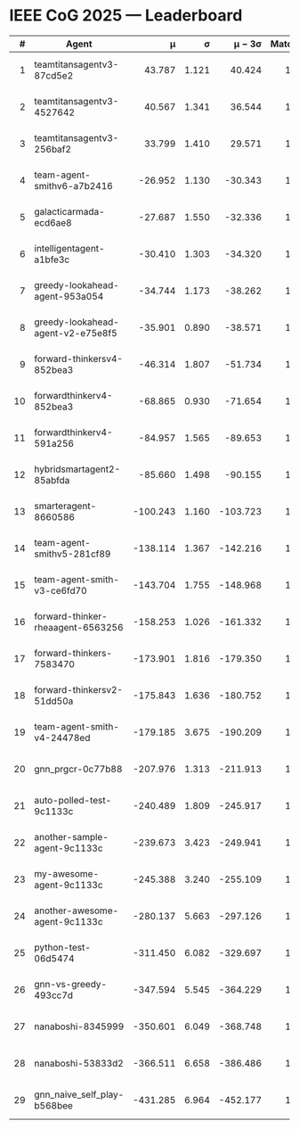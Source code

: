 # IEEE CoG 2025 — Leaderboard

| # | Agent | μ | σ | μ − 3σ | Matches | Updated |
|---:|---|---:|---:|---:|---:|---|
| 1 | teamtitansagentv3-87cd5e2 | 43.787 | 1.121 | 40.424 | 1472 | 2025-08-17 23:31 |
| 2 | teamtitansagentv3-4527642 | 40.567 | 1.341 | 36.544 | 1580 | 2025-08-17 23:31 |
| 3 | teamtitansagentv3-256baf2 | 33.799 | 1.410 | 29.571 | 1592 | 2025-08-17 23:31 |
| 4 | team-agent-smithv6-a7b2416 | -26.952 | 1.130 | -30.343 | 1320 | 2025-08-17 23:31 |
| 5 | galacticarmada-ecd6ae8 | -27.687 | 1.550 | -32.336 | 1660 | 2025-08-17 23:31 |
| 6 | intelligentagent-a1bfe3c | -30.410 | 1.303 | -34.320 | 1243 | 2025-08-17 23:31 |
| 7 | greedy-lookahead-agent-953a054 | -34.744 | 1.173 | -38.262 | 1420 | 2025-08-17 23:31 |
| 8 | greedy-lookahead-agent-v2-e75e8f5 | -35.901 | 0.890 | -38.571 | 1780 | 2025-08-17 23:31 |
| 9 | forward-thinkersv4-852bea3 | -46.314 | 1.807 | -51.734 | 1124 | 2025-08-17 23:31 |
| 10 | forwardthinkerv4-852bea3 | -68.865 | 0.930 | -71.654 | 1127 | 2025-08-17 23:31 |
| 11 | forwardthinkerv4-591a256 | -84.957 | 1.565 | -89.653 | 1390 | 2025-08-17 23:31 |
| 12 | hybridsmartagent2-85abfda | -85.660 | 1.498 | -90.155 | 1488 | 2025-08-17 23:31 |
| 13 | smarteragent-8660586 | -100.243 | 1.160 | -103.723 | 1306 | 2025-08-17 23:31 |
| 14 | team-agent-smithv5-281cf89 | -138.114 | 1.367 | -142.216 | 1520 | 2025-08-17 23:31 |
| 15 | team-agent-smith-v3-ce6fd70 | -143.704 | 1.755 | -148.968 | 1660 | 2025-08-17 23:31 |
| 16 | forward-thinker-rheaagent-6563256 | -158.253 | 1.026 | -161.332 | 1396 | 2025-08-17 23:31 |
| 17 | forward-thinkers-7583470 | -173.901 | 1.816 | -179.350 | 1160 | 2025-08-17 23:31 |
| 18 | forward-thinkersv2-51dd50a | -175.843 | 1.636 | -180.752 | 1416 | 2025-08-17 23:31 |
| 19 | team-agent-smith-v4-24478ed | -179.185 | 3.675 | -190.209 | 1460 | 2025-08-17 23:31 |
| 20 | gnn_prgcr-0c77b88 | -207.976 | 1.313 | -211.913 | 1420 | 2025-08-17 23:31 |
| 21 | auto-polled-test-9c1133c | -240.489 | 1.809 | -245.917 | 1200 | 2025-08-17 23:31 |
| 22 | another-sample-agent-9c1133c | -239.673 | 3.423 | -249.941 | 1440 | 2025-08-17 23:31 |
| 23 | my-awesome-agent-9c1133c | -245.388 | 3.240 | -255.109 | 1880 | 2025-08-17 23:31 |
| 24 | another-awesome-agent-9c1133c | -280.137 | 5.663 | -297.126 | 1460 | 2025-08-17 23:31 |
| 25 | python-test-06d5474 | -311.450 | 6.082 | -329.697 | 1160 | 2025-08-17 23:31 |
| 26 | gnn-vs-greedy-493cc7d | -347.594 | 5.545 | -364.229 | 1320 | 2025-08-17 23:31 |
| 27 | nanaboshi-8345999 | -350.601 | 6.049 | -368.748 | 1520 | 2025-08-17 23:31 |
| 28 | nanaboshi-53833d2 | -366.511 | 6.658 | -386.486 | 1240 | 2025-08-17 23:31 |
| 29 | gnn_naive_self_play-b568bee | -431.285 | 6.964 | -452.177 | 1360 | 2025-08-17 23:31 |
